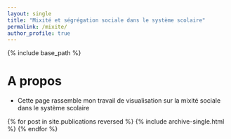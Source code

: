 ```yaml
---
layout: single
title: "Mixité et ségrégation sociale dans le système scolaire"
permalink: /mixite/
author_profile: true
---
```


{% include base_path %}

A propos
======
* Cette page rassemble mon travail de visualisation sur la mixité sociale dans le système scolaire

{% for post in site.publications reversed %}
  {% include archive-single.html %}
{% endfor %}
